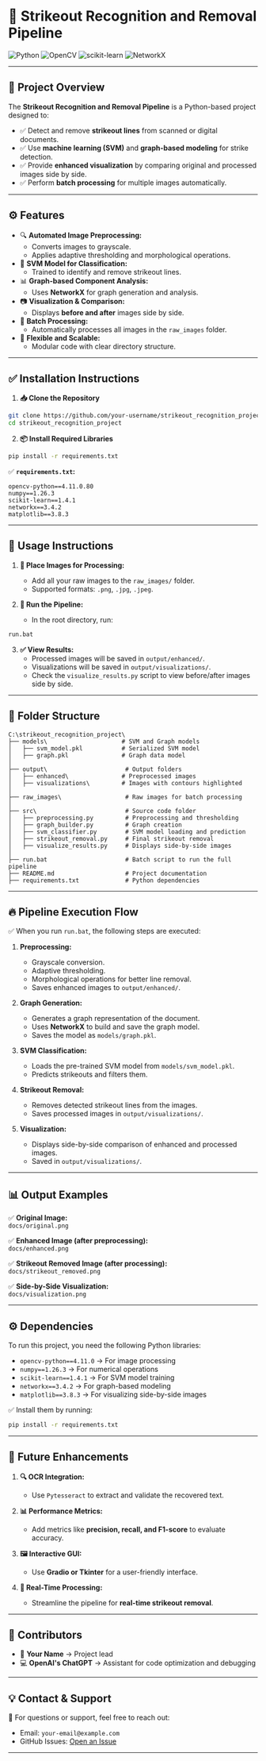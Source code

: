 
# 🚀 Strikeout Recognition and Removal Pipeline
![Python](https://img.shields.io/badge/Python-3.12-blue) ![OpenCV](https://img.shields.io/badge/OpenCV-4.11.0-green) ![scikit-learn](https://img.shields.io/badge/scikit--learn-1.4.1-yellow) ![NetworkX](https://img.shields.io/badge/NetworkX-3.4.2-orange)

---

## 📌 **Project Overview**
The **Strikeout Recognition and Removal Pipeline** is a Python-based project designed to:
- ✅ Detect and remove **strikeout lines** from scanned or digital documents.  
- ✅ Use **machine learning (SVM)** and **graph-based modeling** for strike detection.  
- ✅ Provide **enhanced visualization** by comparing original and processed images side by side.  
- ✅ Perform **batch processing** for multiple images automatically.

---

## ⚙️ **Features**
- 🔍 **Automated Image Preprocessing:**  
    - Converts images to grayscale.  
    - Applies adaptive thresholding and morphological operations.  
- 🤖 **SVM Model for Classification:**  
    - Trained to identify and remove strikeout lines.  
- 📊 **Graph-based Component Analysis:**  
    - Uses **NetworkX** for graph generation and analysis.  
- 📷 **Visualization & Comparison:**  
    - Displays **before and after** images side by side.  
- 📁 **Batch Processing:**  
    - Automatically processes all images in the `raw_images` folder.  
- 🚀 **Flexible and Scalable:**  
    - Modular code with clear directory structure.

---

## ✅ **Installation Instructions**

1. **📥 Clone the Repository**
```bash
git clone https://github.com/your-username/strikeout_recognition_project.git
cd strikeout_recognition_project
```

2. **📦 Install Required Libraries**
```bash
pip install -r requirements.txt
```

✅ **`requirements.txt`:**
```
opencv-python==4.11.0.80
numpy==1.26.3
scikit-learn==1.4.1
networkx==3.4.2
matplotlib==3.8.3
```

---

## 🚀 **Usage Instructions**

1. **📁 Place Images for Processing:**  
   - Add all your raw images to the `raw_images/` folder.  
   - Supported formats: `.png`, `.jpg`, `.jpeg`.

2. **🏃 Run the Pipeline:**  
   - In the root directory, run:
```bash
run.bat
```
3. **✅ View Results:**  
   - Processed images will be saved in `output/enhanced/`.  
   - Visualizations will be saved in `output/visualizations/`.  
   - Check the `visualize_results.py` script to view before/after images side by side.

---

## 📂 **Folder Structure**

```
C:\strikeout_recognition_project\
├── models\                     # SVM and Graph models
│   ├── svm_model.pkl           # Serialized SVM model
│   ├── graph.pkl               # Graph data model
│
├── output\                      # Output folders
│   ├── enhanced\               # Preprocessed images
│   ├── visualizations\         # Images with contours highlighted
│
├── raw_images\                  # Raw images for batch processing
│
├── src\                         # Source code folder
│   ├── preprocessing.py         # Preprocessing and thresholding
│   ├── graph_builder.py         # Graph creation
│   ├── svm_classifier.py        # SVM model loading and prediction
│   ├── strikeout_removal.py     # Final strikeout removal
│   ├── visualize_results.py     # Displays side-by-side images
│
├── run.bat                      # Batch script to run the full pipeline
├── README.md                    # Project documentation
├── requirements.txt             # Python dependencies
```

---

## 🔥 **Pipeline Execution Flow**
✅ When you run `run.bat`, the following steps are executed:

1. **Preprocessing:**  
   - Grayscale conversion.  
   - Adaptive thresholding.  
   - Morphological operations for better line removal.  
   - Saves enhanced images to `output/enhanced/`.

2. **Graph Generation:**  
   - Generates a graph representation of the document.  
   - Uses **NetworkX** to build and save the graph model.  
   - Saves the model as `models/graph.pkl`.

3. **SVM Classification:**  
   - Loads the pre-trained SVM model from `models/svm_model.pkl`.  
   - Predicts strikeouts and filters them.  

4. **Strikeout Removal:**  
   - Removes detected strikeout lines from the images.  
   - Saves processed images in `output/visualizations/`.

5. **Visualization:**  
   - Displays side-by-side comparison of enhanced and processed images.  
   - Saved in `output/visualizations/`.

---

## 📊 **Output Examples**
✅ **Original Image:**  
`docs/original.png`

✅ **Enhanced Image (after preprocessing):**  
`docs/enhanced.png`

✅ **Strikeout Removed Image (after processing):**  
`docs/strikeout_removed.png`

✅ **Side-by-Side Visualization:**  
`docs/visualization.png`

---

## ⚙️ **Dependencies**
To run this project, you need the following Python libraries:
- `opencv-python==4.11.0` → For image processing  
- `numpy==1.26.3` → For numerical operations  
- `scikit-learn==1.4.1` → For SVM model training  
- `networkx==3.4.2` → For graph-based modeling  
- `matplotlib==3.8.3` → For visualizing side-by-side images  

✅ Install them by running:
```bash
pip install -r requirements.txt
```

---

## 🚀 **Future Enhancements**
1. **🔍 OCR Integration:**  
    - Use `Pytesseract` to extract and validate the recovered text.  

2. **📊 Performance Metrics:**  
    - Add metrics like **precision, recall, and F1-score** to evaluate accuracy.  

3. **🖼️ Interactive GUI:**  
    - Use **Gradio or Tkinter** for a user-friendly interface.  

4. **🔧 Real-Time Processing:**  
    - Streamline the pipeline for **real-time strikeout removal**.  

---

## 🎯 **Contributors**
- 👤 **Your Name** → Project lead  
- 💻 **OpenAI's ChatGPT** → Assistant for code optimization and debugging  

---

## 💡 **Contact & Support**
📧 For questions or support, feel free to reach out:  
- Email: `your-email@example.com`  
- GitHub Issues: [Open an Issue](https://github.com/your-username/strikeout_recognition_project/issues)

---

